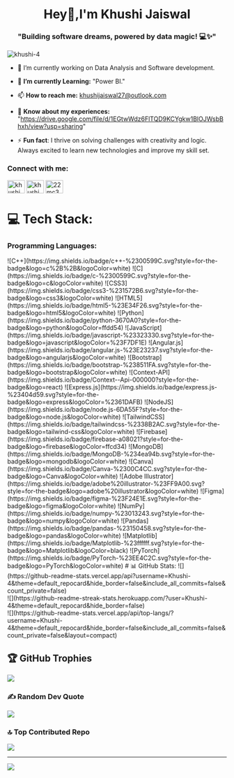 <h1 align="center">Hey👋,I'm Khushi Jaiswal</h1>
<h3 align="center">"Building software dreams, powered by data magic! 💻✨"</h3>

<p align="left"> <img src="https://komarev.com/ghpvc/?username=khushi-4&label=Profile%20views&color=0e75b6&style=flat" alt="khushi-4" /> </p>

- 🔭 I’m currently working on Data Analysis and Software development.
  
- 🌱 **I’m currently Learning:** "Power BI."

- 📫 **How to reach me:** khushijaiswal27@outlook.com

- 📄 **Know about my experiences:** "https://drive.google.com/file/d/1EGtwWdz6FlTQD9KCYgkw1BlOJWsbBhxh/view?usp=sharing"

- ⚡ **Fun fact**: I thrive on solving challenges with creativity and logic. Always excited to learn new technologies and improve my skill set.

<h3 align="left">Connect with me:</h3>
<p align="left">
<a href="https://linkedin.com/in/khushi jaiswal" target="blank"><img align="center" src="https://raw.githubusercontent.com/rahuldkjain/github-profile-readme-generator/master/src/images/icons/Social/linked-in-alt.svg" alt="khushi jaiswal" height="30" width="40" /></a>
<a href="https://www.codechef.com/users/khushi_89" target="blank"><img align="center" src="https://cdn.jsdelivr.net/npm/simple-icons@3.1.0/icons/codechef.svg" alt="khushi_89" height="30" width="40" /></a>
<a href="https://auth.geeksforgeeks.org/user/22mc3s7ra" target="blank"><img align="center" src="https://raw.githubusercontent.com/rahuldkjain/github-profile-readme-generator/master/src/images/icons/Social/geeks-for-geeks.svg" alt="22mc3s7ra" height="30" width="40" /></a>
</p>

# 💻 Tech Stack:

<h3 align="left">Programming Languages:</h3>
![C++](https://img.shields.io/badge/c++-%2300599C.svg?style=for-the-badge&logo=c%2B%2B&logoColor=white) ![C](https://img.shields.io/badge/c-%2300599C.svg?style=for-the-badge&logo=c&logoColor=white) ![CSS3](https://img.shields.io/badge/css3-%231572B6.svg?style=for-the-badge&logo=css3&logoColor=white)
![HTML5](https://img.shields.io/badge/html5-%23E34F26.svg?style=for-the-badge&logo=html5&logoColor=white) ![Python](https://img.shields.io/badge/python-3670A0?style=for-the-badge&logo=python&logoColor=ffdd54) ![JavaScript](https://img.shields.io/badge/javascript-%23323330.svg?style=for-the-badge&logo=javascript&logoColor=%23F7DF1E) ![Angular.js](https://img.shields.io/badge/angular.js-%23E23237.svg?style=for-the-badge&logo=angularjs&logoColor=white) ![Bootstrap](https://img.shields.io/badge/bootstrap-%238511FA.svg?style=for-the-badge&logo=bootstrap&logoColor=white) ![Context-API](https://img.shields.io/badge/Context--Api-000000?style=for-the-badge&logo=react) ![Express.js](https://img.shields.io/badge/express.js-%23404d59.svg?style=for-the-badge&logo=express&logoColor=%2361DAFB) ![NodeJS](https://img.shields.io/badge/node.js-6DA55F?style=for-the-badge&logo=node.js&logoColor=white) ![TailwindCSS](https://img.shields.io/badge/tailwindcss-%2338B2AC.svg?style=for-the-badge&logo=tailwind-css&logoColor=white) ![Firebase](https://img.shields.io/badge/firebase-a08021?style=for-the-badge&logo=firebase&logoColor=ffcd34) ![MongoDB](https://img.shields.io/badge/MongoDB-%234ea94b.svg?style=for-the-badge&logo=mongodb&logoColor=white) ![Canva](https://img.shields.io/badge/Canva-%2300C4CC.svg?style=for-the-badge&logo=Canva&logoColor=white) ![Adobe Illustrator](https://img.shields.io/badge/adobe%20illustrator-%23FF9A00.svg?style=for-the-badge&logo=adobe%20illustrator&logoColor=white) ![Figma](https://img.shields.io/badge/figma-%23F24E1E.svg?style=for-the-badge&logo=figma&logoColor=white) ![NumPy](https://img.shields.io/badge/numpy-%23013243.svg?style=for-the-badge&logo=numpy&logoColor=white) ![Pandas](https://img.shields.io/badge/pandas-%23150458.svg?style=for-the-badge&logo=pandas&logoColor=white) ![Matplotlib](https://img.shields.io/badge/Matplotlib-%23ffffff.svg?style=for-the-badge&logo=Matplotlib&logoColor=black) ![PyTorch](https://img.shields.io/badge/PyTorch-%23EE4C2C.svg?style=for-the-badge&logo=PyTorch&logoColor=white)
# 📊 GitHub Stats:
![](https://github-readme-stats.vercel.app/api?username=Khushi-4&theme=default_repocard&hide_border=false&include_all_commits=false&count_private=false)<br/>
![](https://github-readme-streak-stats.herokuapp.com/?user=Khushi-4&theme=default_repocard&hide_border=false)<br/>
![](https://github-readme-stats.vercel.app/api/top-langs/?username=Khushi-4&theme=default_repocard&hide_border=false&include_all_commits=false&count_private=false&layout=compact)

## 🏆 GitHub Trophies
![](https://github-profile-trophy.vercel.app/?username=Khushi-4&theme=tokyonight&no-frame=false&no-bg=false&margin-w=4)

### ✍️ Random Dev Quote
![](https://quotes-github-readme.vercel.app/api?type=vetical&theme=tokyonight)

### 🔝 Top Contributed Repo
![](https://github-contributor-stats.vercel.app/api?username=Khushi-4&limit=5&theme=tokyonight&combine_all_yearly_contributions=true)

---
[![](https://visitcount.itsvg.in/api?id=Khushi-4&icon=0&color=0)](https://visitcount.itsvg.in)

<!-- Proudly created with GPRM ( https://gprm.itsvg.in ) -->
